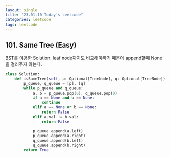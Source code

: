 ```yaml
---
layout: single
title: "23.01.10 Today's Leetcode"
categories: leetcode
tags: leetcode
---
```


## 101. Same Tree (Easy)

BST를 이용한 Solution. leaf node까지도 비교해야하기 때문에 append할때 None을 걸러주지 않는다.

```python
class Solution:
    def isSameTree(self, p: Optional[TreeNode], q: Optional[TreeNode]) -> bool:
        p_queue, q_queue = [p], [q]
        while p_queue and q_queue:
            a, b = p_queue.pop(0), q_queue.pop(0)
            if a == None and b == None:
                continue
            elif a == None or b == None:
                return False
            elif a.val != b.val:
                return False
            
            p_queue.append(a.left)
            p_queue.append(a.right)
            q_queue.append(b.left)
            q_queue.append(b.right)
        return True
```
